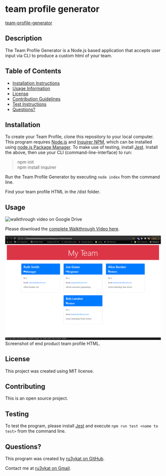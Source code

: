 # team profile generator

[team-profile-generator](https://github.com/RU3YKat/team-profile-generator)

## Description

The Team Profile Generator is a Node.js based application that accepts user input via CLI to produce a custom html of your team.

## Table of Contents

- [Installation Instructions](#installation)
- [Usage Information](#usage)
- [License](#license)
- [Contribution Guidelines](#contributing)
- [Test Instructions](#testing)
- [Questions?](#questions?)

## Installation

To create your Team Profile, clone this repository to your local computer.  
This program requires [Node.js](https://nodejs.org/en/) and [Inquirer NPM](https://www.npmjs.com/package/inquirer), which can be installed using [node.js Package Manager](https://www.npmjs.com/). To make use of testing, install [Jest](https://jestjs.io/).
Install the above, then use your CLI (command-line-interface) to run:

> npm init  
> npm install inquirer

Run the Team Profile Generator by executing `node index` from the command line.

Find your team profile HTML in the /dist folder.

## Usage

[](https://img.shields.io/badge/License-MIT-violet.svg)

![walkthrough video on Google Drive](https://drive.google.com/file/d/125Lc-_xqGc_CgL-ArWlgsPdPLXZHpP8R/view?usp=sharing)

Please download the [complete Walkthrough Video here](images/team-profile-gen_walkthrough.mp4).

![team profile HTML](images/team-profile.png)
Screenshot of end product team profile HTML.

## License

This project was created using MIT license.

## Contributing

This is an open source project.

## Testing

To test the program, please install [Jest](https://jestjs.io/) and execute `npm run test <name to test>` from the command line.

## Questions?

This program was created by [ru3ykat on GitHub](https://github.com/RU3YKat).

Contact me at [ru3ykat on Gmail](ru3ykat@gmail.com).
